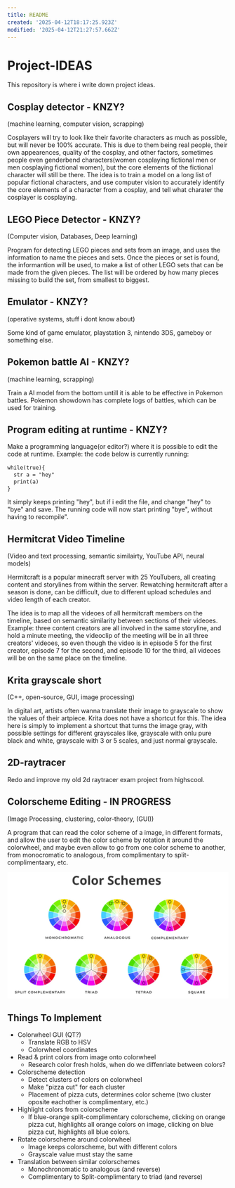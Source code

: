 ```yaml
---
title: README
created: '2025-04-12T18:17:25.923Z'
modified: '2025-04-12T21:27:57.662Z'
---
```


# Project-IDEAS
This repository is where i write down project ideas.


## Cosplay detector - **KNZY?**
(machine learning, computer vision, scrapping)

Cosplayers will try to look like their favorite characters as much as possible, but will never be 100% accurate. This is due to them being real people, their own appearences, quality of the cosplay, and other factors, sometimes people even genderbend characters(women cosplaying fictional men or men cosplaying fictional women), but the core elements of the fictional character will still be there.
The idea is to train a model on a long list of popular fictional characters, and use computer vision to accurately identify the core elements of a character from a cosplay, and tell what charater the cosplayer is cosplaying.

## LEGO Piece Detector - **KNZY?**
(Computer vision, Databases, Deep learning)

Program for detecting LEGO pieces and sets from an image, and uses the information to name the pieces and sets. Once the pieces or set is found, the informantion will be used, to make a list of other LEGO sets that can be made from the given pieces.
The list will be ordered by how many pieces missing to build the set, from smallest to biggest.

## Emulator - **KNZY?**
(operative systems, stuff i dont know about)


Some kind of game emulator, playstation 3, nintendo 3DS, gameboy or something else.

## Pokemon battle AI - **KNZY?**
(machine learning, scrapping)

Train a AI model from the bottom untill it is able to be effective in Pokemon battles. Pokemon showdown has complete logs of battles, which can be used for training.

## Program editing at runtime - **KNZY?**
Make a programming language(or editor?) where it is possible to edit the code at runtime. Example: the code below is currently running:
```
while(true){
  str a = "hey"
  print(a)
}

```
It simply keeps printing "hey", but if i edit the file, and change "hey" to "bye" and save. The running code will now start printing "bye", without having to recompile".


## Hermitcrat Video Timeline
(Video and text processing, semantic similairty, YouTube API, neural models)

Hermitcraft is a popular minecraft server with 25 YouTubers, all creating content and storylines from within the server. Rewatching hermitcraft after a season is done, can be difficult, due to different upload schedules and video length of each creator. 

The idea is to map all the videoes of all hermitcraft members on the timeline, based on semantic similarity between sections of their videoes. Example: three content creators are all involved in the same storyline, and hold a minute meeting, the videoclip of the meeting will be in all three creators' videoes, so even though the video is in episode 5 for the first creator, episode 7 for the second, and episode 10 for the third, all videoes will be on the same place on the timeline. 


## Krita grayscale short
(C++, open-source, GUI, image processing)

In digital art, artists often wanna translate their image to grayscale to show the values of their artpiece. Krita does not have a shortcut for this. The idea here is simply to implement a shortcut that turns the image gray, with possible settings for different grayscales like, grayscale with onlu pure black and white, grayscale with 3 or 5 scales, and just normal grayscale.


## 2D-raytracer 
Redo and improve my old 2d raytracer exam project from highscool.

## Colorscheme Editing - IN PROGRESS
(Image Processing, clustering, color-theory, (GUI))

A program that can read the color scheme of a image, in different formats, and allow the user to edit the color scheme by rotation it around the colorwheel, and maybe even allow to go from one color scheme to another, from monocromatic to analogous, from complimentary to split-complimentaary, etc.

<p align="center">
  <img src="colorscheme.png" />
</p>

## Things To Implement
- Colorwheel GUI (QT?)
  - Translate RGB to HSV
  - Colorwheel coordinates
- Read & print colors from image onto colorwheel 
  - Research color fresh holds, when do we diffenriate between colors?
- Colorscheme detection
  - Detect clusters of colors on colorwheel
  - Make "pizza cut" for each cluster
  - Placement of pizza cuts, determines color scheme (two cluster oposite eachother is complimentary, etc.)
- Highlight colors from colorscheme
  - If blue-orange split-complimentary colorscheme, clicking on orange pizza cut, highlights all orange colors on image,
  clicking on blue pizza cut, highlights all blue colors.
- Rotate colorscheme around colorwheel
  - Image keeps colorscheme, but with different colors 
  - Grayscale value must stay the same
- Translation between similar colorschemes 
  - Monochronomatic to analogous (and reverse)
  - Complimentary to Split-complimentary to triad (and reverse)

